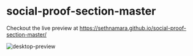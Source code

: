 # social-proof-section-master

Checkout the live preview at https://sethnamara.github.io/social-proof-section-master/

![desktop-preview](https://github.com/SethNamara/social-proof-section-master/assets/106119806/ad4c2a7c-25f1-4753-a41a-d9df48a1591f)
